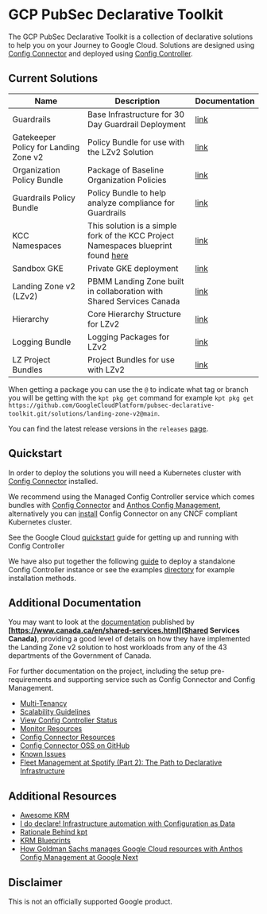 # GCP PubSec Declarative Toolkit

The GCP PubSec Declarative Toolkit is a collection of declarative solutions to help you on your Journey to Google Cloud. Solutions are designed using [Config Connector](https://cloud.google.com/config-connector/docs/overview) and deployed using [Config Controller](https://cloud.google.com/anthos-config-management/docs/concepts/config-controller-overview).

## Current Solutions

| Name | Description | Documentation |
| --- | --- | --- |
| Guardrails | Base Infrastructure for 30 Day Guardrail Deployment | [link](https://github.com/GoogleCloudPlatform/pubsec-declarative-toolkit/tree/main/solutions/guardrails) |
| Gatekeeper Policy for Landing Zone v2 | Policy Bundle for use with the LZv2 Solution | [link](https://github.com/GoogleCloudPlatform/pubsec-declarative-toolkit/tree/main/solutions/gatekeeper-policies) |
| Organization Policy Bundle | Package of Baseline Organization Policies | [link](https://github.com/GoogleCloudPlatform/pubsec-declarative-toolkit/tree/main/solutions/org-policies) |
| Guardrails Policy Bundle | Policy Bundle to help analyze compliance for Guardrails |  [link](https://github.com/GoogleCloudPlatform/pubsec-declarative-toolkit/tree/main/solutions/guardrails-policies) |
| KCC Namespaces | This solution is a simple fork of the KCC Project Namespaces blueprint found [here](https://cloud.google.com/anthos-config-management/docs/tutorials/project-namespace-blueprint) | [link](https://github.com/GoogleCloudPlatform/pubsec-declarative-toolkit/tree/main/solutions/kcc-namespaces) |
| Sandbox GKE | Private GKE deployment | [link](https://github.com/GoogleCloudPlatform/pubsec-declarative-toolkit/tree/main/solutions/sandbox-gke) |
| Landing Zone v2 (LZv2) | PBMM Landing Zone built in collaboration with Shared Services Canada |  [link](https://github.com/GoogleCloudPlatform/pubsec-declarative-toolkit/tree/main/solutions/landing-zone-v2) |
| Hierarchy | Core Hierarchy Structure for LZv2 | [link](https://github.com/GoogleCloudPlatform/pubsec-declarative-toolkit/tree/main/solutions/hierarchy) |
| Logging Bundle | Logging Packages for LZv2 | [link](https://github.com/GoogleCloudPlatform/pubsec-declarative-toolkit/tree/main/solutions/logging) |
| LZ Project Bundles | Project Bundles for use with LZv2 | [link](https://github.com/GoogleCloudPlatform/pubsec-declarative-toolkit/tree/main/solutions/project) |

When getting a package you can use the `@` to indicate what tag or branch you will be getting with the `kpt pkg get` command for example `kpt pkg get https://github.com/GoogleCloudPlatform/pubsec-declarative-toolkit.git/solutions/landing-zone-v2@main`.

You can find the latest release versions in the `releases` [page](https://github.com/GoogleCloudPlatform/pubsec-declarative-toolkit/releases).

## Quickstart

In order to deploy the solutions you will need a Kubernetes cluster with [Config Connector](https://cloud.google.com/config-connector/docs/overview) installed.

We recommend using the Managed Config Controller service which comes bundles with [Config Connector](https://cloud.google.com/config-connector/docs/overview) and [Anthos Config Management](https://cloud.google.com/anthos/config-management), alternatively you can [install](https://cloud.google.com/config-connector/docs/how-to/advanced-install#manual) Config Connector on any CNCF compliant Kubernetes cluster.

See the Google Cloud [quickstart](https://cloud.google.com/anthos-config-management/docs/tutorials/manage-resources-config-controller) guide for getting up and running with Config Controller

We have also put together the following [guide](docs/advanced-install.md) to deploy a standalone Config Controller instance or see the examples [directory](examples/) for example installation methods.

## Additional Documentation

You may want to look at the [documentation](https://github.com/ssc-spc-ccoe-cei/gcp-documentation) published by **[https://www.canada.ca/en/shared-services.html](Shared Services Canada)**, providing a good level of details on how they have implemented the Landing Zone v2 solution to host workloads from any of the 43 departments of the Government of Canada.

For further documentation on the project, including the setup pre-requirements and supporting service such as Config Connector and Config Management.

- [Multi-Tenancy](https://cloud.google.com/anthos-config-management/docs/tutorials/project-namespace-blueprint)
- [Scalability Guidelines](https://cloud.google.com/anthos-config-management/docs/concepts/config-controller-scalability)
- [View Config Controller Status](https://cloud.google.com/anthos-config-management/docs/how-to/config-controller-repo-status)
- [Monitor Resources](https://cloud.google.com/config-connector/docs/how-to/monitoring-your-resources)
- [Config Connector Resources](https://cloud.google.com/config-connector/docs/reference/overview)
- [Config Connector OSS on GitHub](https://github.com/GoogleCloudPlatform/k8s-config-connector)
- [Known Issues](docs/issues.md)
- [Fleet Management at Spotify (Part 2): The Path to Declarative Infrastructure](https://engineering.atspotify.com/2023/05/fleet-management-at-spotify-part-2-the-path-to-declarative-infrastructure/)



## Additional Resources

- [Awesome KRM](https://github.com/askmeegs/learn-krm)
- [I do declare! Infrastructure automation with Configuration as Data](https://cloud.google.com/blog/products/containers-kubernetes/understanding-configuration-as-data-in-kubernetes)
- [Rationale Behind kpt](https://kpt.dev/guides/rationale)
- [KRM Blueprints](https://github.com/GoogleCloudPlatform/blueprints)
- [How Goldman Sachs manages Google Cloud resources with Anthos Config Management at Google Next](https://www.youtube.com/watch?v=5ENId064XLo)

## Disclaimer

This is not an officially supported Google product.
